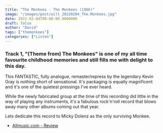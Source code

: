 ```yaml
---
title: "The Monkees - The Monkees (1966)"
image: "/images/post/wilt_20220204_The.Monkees.jpg"
date: 2022-02-04T00:00:00.0000000
draft: false
author: "David"
tags: ["themonkees"]
categories: ["Listen"]
---
```

### Track 1, "(Theme from) The Monkees" is one of my all time favourite childhood memories and still fills me with delight to this day.

 This FANTASTIC, fully analogue, remaster/repress by the legendary Kevin Gray is nothing short of sensational. It's packaging is equally magnificent and it's one of the quietest pressings I've ever heard. 

 While the newly fabricated group at the time of this recording did little in the way of playing any instruments, it's a fabulous rock'n'roll record that blows away many other albums coming out that year.

 Lets dedicate this record to Micky Dolenz as the only surviving Monkee.

-  [Allmusic.com - Review](https://www.allmusic.com/album/the-monkees-mw0000187061)